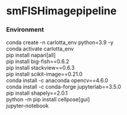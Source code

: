 # smFISHimagepipeline
### Environment 
<p>conda create -n carlotta_env python=3.9 -y<br>
conda activate carlotta_env<br>
pip install napari[all]<br>
pip install big-fish==0.6.2<br>
pip install stackview==0.6.3<br>
pip install scikit-image==0.21.0<br>
conda install -c anaconda opencv==4.6.0<br>
conda install -c conda-forge jupyterlab==3.5.0<br>
pip install shapely==2.0.1<br>
python -m pip install cellpose[gui]<br>
jupyter-notebook</p>

